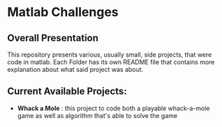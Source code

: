 # Matlab Challenges

## Overall Presentation 
This repository presents various, usually small, side projects, that were code in matlab. 
Each Folder has its own README file that contains more explanation about what said project was about.

## Current Available Projects:
* **Whack a Mole** : this project to code both a playable whack-a-mole game as well as algorithm that's able to solve the game
